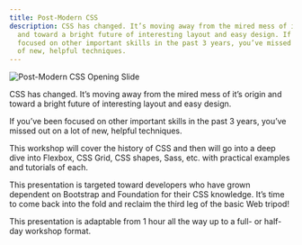 ```yaml
---
title: Post-Modern CSS
description: CSS has changed. It’s moving away from the mired mess of it’s origin
  and toward a bright future of interesting layout and easy design. If you’ve been
  focused on other important skills in the past 3 years, you’ve missed out on a lot
  of new, helpful techniques.
---
```


![Post-Modern CSS Opening Slide](/images/speaking/post-modern-slide.png)

CSS has changed. It’s moving away from the mired mess of it’s origin and toward a bright future of interesting layout and easy design.

If you’ve been focused on other important skills in the past 3 years, you’ve missed out on a lot of new, helpful techniques.

This workshop will cover the history of CSS and then will go into a deep dive into Flexbox, CSS Grid, CSS shapes, Sass, etc. with practical examples and tutorials of each.

This presentation is targeted toward developers who have grown dependent on Bootstrap and Foundation for their CSS knowledge. It’s time to come back into the fold and reclaim the third leg of the basic Web tripod!

This presentation is adaptable from 1 hour all the way up to a full- or half-day workshop format. 
